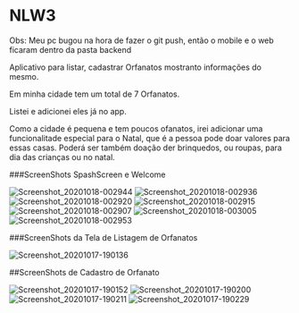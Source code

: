 # NLW3
Obs: Meu pc bugou na hora de fazer o git push, então o mobile e o web ficaram dentro da pasta backend

Aplicativo para listar, cadastrar Orfanatos mostranto informações do mesmo.

Em minha cidade tem um total de 7 Orfanatos.

Listei e adicionei eles já no app. 

Como a cidade é pequena e tem poucos ofanatos, irei adicionar uma funcionalitade especial para o Natal, que é a pessoa pode doar valores para essas casas.
Poderá ser também doação der brinquedos, ou roupas, para dia das crianças ou no natal.

###ScreenShots SpashScreen e Welcome

![Screenshot_20201018-002944](https://user-images.githubusercontent.com/20881531/96358035-3d75a580-10d9-11eb-8d4f-3e2974c16b0d.png)
![Screenshot_20201018-002936](https://user-images.githubusercontent.com/20881531/96358037-3e0e3c00-10d9-11eb-9da7-4e217b4ce96f.png)
![Screenshot_20201018-002920](https://user-images.githubusercontent.com/20881531/96358038-3ea6d280-10d9-11eb-86ee-870c3ed87cd4.png)
![Screenshot_20201018-002915](https://user-images.githubusercontent.com/20881531/96358039-3f3f6900-10d9-11eb-828e-559bededbb53.png)
![Screenshot_20201018-002907](https://user-images.githubusercontent.com/20881531/96358040-3f3f6900-10d9-11eb-9ccd-c773b867b509.png)
![Screenshot_20201018-003005](https://user-images.githubusercontent.com/20881531/96358041-3fd7ff80-10d9-11eb-98f1-6587938db227.png)
![Screenshot_20201018-002953](https://user-images.githubusercontent.com/20881531/96358042-3fd7ff80-10d9-11eb-822a-c1671bf57b72.png)

###ScreenShots da Tela de Listagem de Orfanatos 

![Screenshot_20201017-190136](https://user-images.githubusercontent.com/20881531/96356909-43648a00-10cb-11eb-8551-2d3a8215bb4b.png)


##ScreenShots de Cadastro de Orfanato

![Screenshot_20201017-190152](https://user-images.githubusercontent.com/20881531/96356908-42335d00-10cb-11eb-9c58-a95858688b09.png)
![Screenshot_20201017-190200](https://user-images.githubusercontent.com/20881531/96356907-419ac680-10cb-11eb-9ce9-e73b1c19f054.png)
![Screenshot_20201017-190211](https://user-images.githubusercontent.com/20881531/96356905-40699980-10cb-11eb-823f-40faaa8649d6.png)
![Screenshot_20201017-190229](https://user-images.githubusercontent.com/20881531/96356910-4495b700-10cb-11eb-934b-7a30e6df904f.png)
